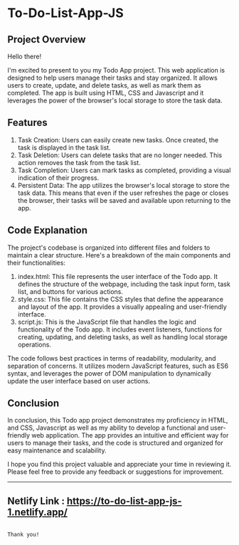# To-Do-List-App-JS

Project Overview
----------------

Hello there!

I'm excited to present to you my Todo App project. This web application is designed to help users manage their tasks and stay organized. It allows users to create, update, and delete tasks, as well as mark them as completed. The app is built using HTML, CSS and Javascript and it leverages the power of the browser's local storage to store the task data.


Features
---------

1.  Task Creation: Users can easily create new tasks. Once created, the task is displayed in the task list.
2.  Task Deletion: Users can delete tasks that are no longer needed. This action removes the task from the task list.
3.  Task Completion: Users can mark tasks as completed, providing a visual indication of their progress.
4.  Persistent Data: The app utilizes the browser's local storage to store the task data. This means that even if the user refreshes the page or closes the browser, their tasks will be saved and available upon 
    returning to the app.


Code Explanation
-----------------

The project's codebase is organized into different files and folders to maintain a clear structure. Here's a breakdown of the main components and their functionalities:

1.  index.html: This file represents the user interface of the Todo app. It defines the structure of the webpage, including the task input form, task list, and buttons for various actions.
2.  style.css: This file contains the CSS styles that define the appearance and layout of the app. It provides a visually appealing and user-friendly interface.
3.  script.js: This is the JavaScript file that handles the logic and functionality of the Todo app. It includes event listeners, functions for creating, updating, and deleting tasks, as well as handling local 
    storage operations.
    
The code follows best practices in terms of readability, modularity, and separation of concerns. It utilizes modern JavaScript features, such as ES6 syntax, and leverages the power of DOM manipulation to dynamically update the user interface based on user actions.


Conclusion
-----------

In conclusion, this Todo app project demonstrates my proficiency in HTML, and CSS, Javascript as well as my ability to develop a functional and user-friendly web application. The app provides an intuitive and efficient way for users to manage their tasks, and the code is structured and organized for easy maintenance and scalability.

I hope you find this project valuable and appreciate your time in reviewing it. Please feel free to provide any feedback or suggestions for improvement. 

----------------------------

Netlify Link :  https://to-do-list-app-js-1.netlify.app/
-------------
                                                                           
                                                                              Thank you!
